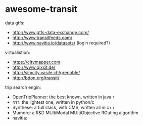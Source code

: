 # awesome-transit

data
gtfs:
 - http://www.gtfs-data-exchange.com/
 - http://www.transitfeeds.com/
 - http://www.navitia.io/datasets/ (login required?)


virtualistion:
- https://citymapper.com
- http://www.qixxit.de/
- http://simcity.vasile.ch/grenoble/
- http://bdon.org/transit/


trip search engin:

- OpenTripPlanner: the best known, written in java  r
- rrrr: the lightest one, written in python/c
- Synthese: a full stack, with CMS, written all in c++
- Mumoro: a R&D MUltiModal MUltiObjective ROuting algorithm
- navitia: 

